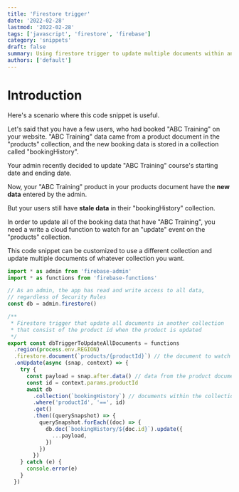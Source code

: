 ```yaml
---
title: 'Firestore trigger'
date: '2022-02-28'
lastmod: '2022-02-28'
tags: ['javascript', 'firestore', 'firebase']
category: 'snippets'
draft: false
summary: Using firestore trigger to update multiple documents within another collection, when the value of a field changes in a document.
authors: ['default']
---
```


# Introduction

Here's a scenario where this code snippet is useful.

Let's said that you have a few users, who had booked "ABC Training" on your website. "ABC Training" data came from a product document in the "products" collection, and the new booking data is stored in a collection called "bookingHistory".

Your admin recently decided to update "ABC Training" course's starting date and ending date.

Now, your "ABC Training" product in your products document have the **new data** entered by the admin.

But your users still have **stale data** in their "bookingHistory" collection.

In order to update all of the booking data that have "ABC Training", you need a write a cloud function to watch for an "update" event on the "products" collection.

This code snippet can be customized to use a different collection and update multiple documents of whatever collection you want.

```javascript
import * as admin from 'firebase-admin'
import * as functions from 'firebase-functions'

// As an admin, the app has read and write access to all data,
// regardless of Security Rules
const db = admin.firestore()

/**
 * Firestore trigger that update all documents in another collection
 * that consist of the product id when the product is updated
 */
export const dbTriggerToUpdateAllDocuments = functions
  .region(process.env.REGION)
  .firestore.document(`products/{productId}`) // the document to watch
  .onUpdate(async (snap, context) => {
    try {
      const payload = snap.after.data() // data from the product document
      const id = context.params.productId
      await db
        .collection(`bookingHistory`) // documents within the collection to update
        .where('productId', '==', id)
        .get()
        .then((querySnapshot) => {
          querySnapshot.forEach((doc) => {
            db.doc(`bookingHistory/${doc.id}`).update({
              ...payload,
            })
          })
        })
    } catch (e) {
      console.error(e)
    }
  })
```
